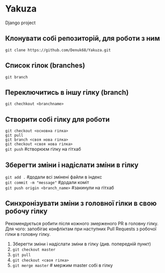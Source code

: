 # Yakuza
Django project

## Клонувати собі репозиторій, для роботи з ним
`git clone https://github.com/Denuk68/Yakuza.git`

## Список гілок (branches)
`git branch`

## Переключитись в іншу гілку (branch)
`git chechkout <branchname>`  

## Створити собі гілку для роботи  
`git checkout <основна гілка>`  
`git pull`  
`git branch <своя нова гілка>`  
`git checkout <своя нова гілка>`  
`git push` #створюєм гілку на гітхаб  

## Зберегти зміни і надіслати зміни в гілку 
`git add .` #додали всі змінені файли в індекс  
`git commit -m "message"` #додали коміт  
`git push origin <branch_name>` #закинули на гітхаб  

## Синхронізувати зміни з головної гілки в свою робочу гілку  
Рекомендується робити після кожного змерженого PR в головну гілку.  
Для чого: запобігає конфліктам при наступних Pull Requests з робочої гілки в головну гілку.  

1. Зберегти зміни і надіслати зміни в гілку (див. попередній пункт)
2. `git checkout master`
3. `git pull`
4. `git checkout <своя гілка>`
5. `git merge master` # мержим master собі в гілку
